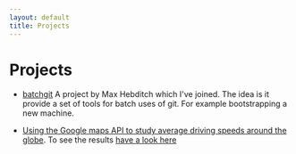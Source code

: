 ```yaml
---
layout: default
title: Projects
---
```


# Projects
* [batchgit](https://github.com/maxhebditch/batchgit) A project by
  Max Hebditch which I've joined. The idea is it provide a set of 
  tools for batch uses of git. For example bootstrapping a new machine.


* [Using the Google maps API to study average driving speeds around the 
   globe](https://github.com/ga7g08/GoogleMapsAPI_experiment).
   To see the results [have a look here](https://github.com/ga7g08/GoogleMapsAPI_experiment/blob/master/Results.md)
